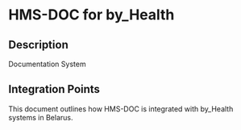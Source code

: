 # HMS-DOC for by_Health

## Description

Documentation System

## Integration Points

This document outlines how HMS-DOC is integrated with by_Health systems in Belarus.
